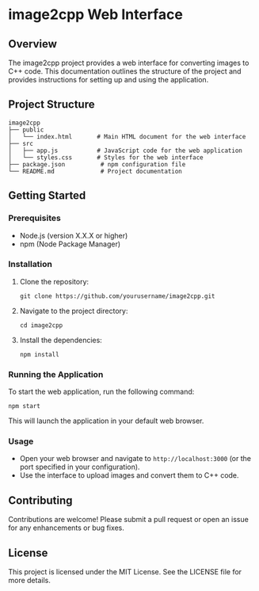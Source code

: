 # image2cpp Web Interface

## Overview
The image2cpp project provides a web interface for converting images to C++ code. This documentation outlines the structure of the project and provides instructions for setting up and using the application.

## Project Structure
```
image2cpp
├── public
│   └── index.html       # Main HTML document for the web interface
├── src
│   ├── app.js           # JavaScript code for the web application
│   └── styles.css       # Styles for the web interface
├── package.json          # npm configuration file
└── README.md             # Project documentation
```

## Getting Started

### Prerequisites
- Node.js (version X.X.X or higher)
- npm (Node Package Manager)

### Installation
1. Clone the repository:
   ```
   git clone https://github.com/yourusername/image2cpp.git
   ```
2. Navigate to the project directory:
   ```
   cd image2cpp
   ```
3. Install the dependencies:
   ```
   npm install
   ```

### Running the Application
To start the web application, run the following command:
```
npm start
```
This will launch the application in your default web browser.

### Usage
- Open your web browser and navigate to `http://localhost:3000` (or the port specified in your configuration).
- Use the interface to upload images and convert them to C++ code.

## Contributing
Contributions are welcome! Please submit a pull request or open an issue for any enhancements or bug fixes.

## License
This project is licensed under the MIT License. See the LICENSE file for more details.